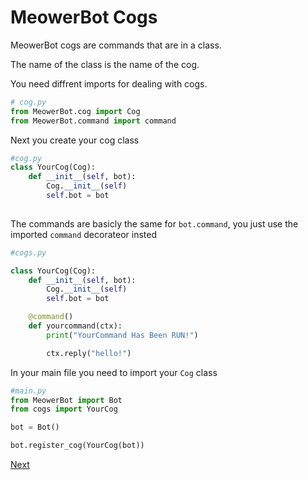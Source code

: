 <p align="center">
<h1>MeowerBot Cogs</h1>
</p>
MeowerBot cogs are commands that are in a class.

The name of the class is the name of the cog. 

You need diffrent imports for dealing with cogs.

```py
# cog.py
from MeowerBot.cog import Cog
from MeowerBot.command import command
```

Next you create your cog class

```py
#cog.py
class YourCog(Cog):
    def __init__(self, bot):
        Cog.__init__(self)
        self.bot = bot
    
```

The commands are basicly the same for `bot.command`, you just use the imported `command` decorateor insted

```py
#cogs.py

class YourCog(Cog):
    def __init__(self, bot):
        Cog.__init__(self)
        self.bot = bot

    @command()
    def yourcommand(ctx):
        print("YourCommand Has Been RUN!")

        ctx.reply("hello!")

```

In your main file you need to import your `Cog` class

```py
#main.py
from MeowerBot import Bot
from cogs import YourCog

bot = Bot()

bot.register_cog(YourCog(bot))
```

[Next](./help.md)